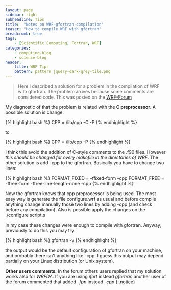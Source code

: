 ```yaml
---
layout: page
sidebar: right
subheadline: Tips
title:  "Notes on WRF-gfortran-compilation"
teaser: "How to compile WRF with gfortran"
breadcrumb: true
tags:
    - [Scientific Computing, Fortran, WRF]
categories:
    - computing-blog
    - science-blog
header:
    title: WRF Tips
    pattern: pattern_jquery-dark-grey-tile.png
---
```

> Here I described a solution for a problem in the compilation of WRF with gfortran. The problem arrives because some comments are considered code. This was posted on the [WRF-Forum](http://forum.wrfforum.com/viewtopic.php?f=5&t=6086)


My diagnostic of that the problem is related with the **C preprocessor**. A possible solution is change:

{% highlight bash %}
CPP             =  /lib/cpp -C -P
{% endhighlight %}

to

{% highlight bash %}
CPP             =  /lib/cpp -P
{% endhighlight %}

I think this avoid the addition of C-style comments to the .f90 files. However *this should be changed for every makefile in the directories of WRF*. The other solution is add -cpp to the gfortran. Basically you have to change two lines:

{% highlight bash %}
FORMAT_FIXED    =  -ffixed-form -cpp
FORMAT_FREE     =  -ffree-form -ffree-line-length-none -cpp
{% endhighlight %}


Now the gfortran knows that cpp preprocessor is being used. The most easy way is generate the file configure.wrf as usual and before compile anything change manually those two lines by adding -cpp (and check before any compilation). Also is possible apply the changes on the ./configure script.s

In my case these changes were enough to compile with gfortran. Anyway, previously to do this you may try

{% highlight bash %}
gfortran -v
{% endhighlight %}

the output would be the default configuration of gfortran on your machine, and probably there isn't anything like -cpp. I guess this output may depend partially on your Linux distribution (or Unix system).

**Other users comments:**
In the forum others users replied that my solution works also for *WRFDA*. If you are using *ifort* instead *gfortran* another user of the forum commented that added *-fpp* instead *-cpp*
{:.notice}
